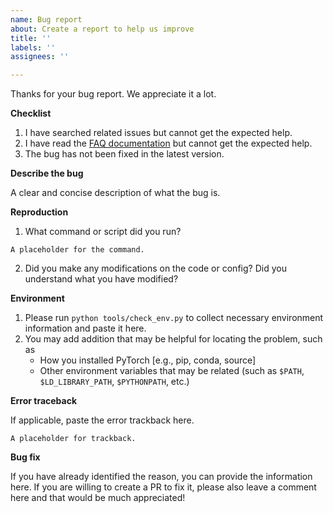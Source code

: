 ```yaml
---
name: Bug report
about: Create a report to help us improve
title: ''
labels: ''
assignees: ''

---
```


Thanks for your bug report. We appreciate it a lot.

**Checklist**

1. I have searched related issues but cannot get the expected help.
2. I have read the [FAQ documentation](https://github.com/open-mmlab/mmdeploy/blob/master/docs/en/faq.md) but cannot get the expected help.
3. The bug has not been fixed in the latest version.

**Describe the bug**

A clear and concise description of what the bug is.

**Reproduction**

1. What command or script did you run?

```none
A placeholder for the command.
```

2. Did you make any modifications on the code or config? Did you understand what you have modified?


**Environment**

1. Please run `python tools/check_env.py` to collect necessary environment information and paste it here.
2. You may add addition that may be helpful for locating the problem, such as
    - How you installed PyTorch [e.g., pip, conda, source]
    - Other environment variables that may be related (such as `$PATH`, `$LD_LIBRARY_PATH`, `$PYTHONPATH`, etc.)

**Error traceback**

If applicable, paste the error trackback here.

```none
A placeholder for trackback.
```

**Bug fix**

If you have already identified the reason, you can provide the information here. If you are willing to create a PR to fix it, please also leave a comment here and that would be much appreciated!
